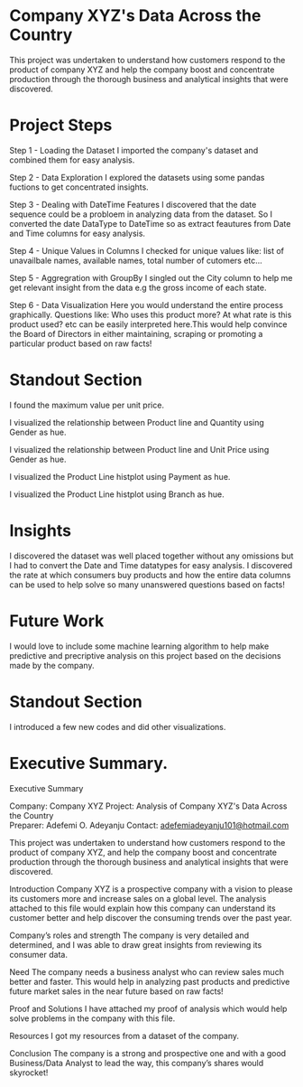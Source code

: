 # Company XYZ's Data Across the Country

This project was undertaken to understand how customers respond to the product of company XYZ and help the company boost and concentrate production through the thorough business and analytical insights that were discovered.

# Project Steps

Step 1 - Loading the Dataset
I imported the company's dataset and combined them for easy analysis.

Step 2 - Data Exploration
I explored the datasets using some pandas fuctions to get concentrated insights.

Step 3 - Dealing with DateTime Features
I discovered that the date sequence could be a probloem in analyzing data from the dataset. So I converted the date DataType to DateTime so as extract feautures from Date and Time columns for easy analysis.

Step 4 - Unique Values in Columns
I checked for unique values like: list of unavailbale names, available names, total number of cutomers etc...

Step 5 - Aggregration with GroupBy
I singled out the City column to help me get relevant insight from the data e.g the gross income of each state.

Step 6 - Data Visualization
Here you would understand the entire process graphically.
Questions like: Who uses this product more? At what rate is this product used? etc can be easily interpreted here.This would help convince the Board of Directors in either maintaining, scraping or promoting a particular product based on raw facts!

# Standout Section
I found the maximum value per unit price.

I visualized the relationship between Product line and Quantity using Gender as hue.

I visualized the relationship between Product line and Unit Price using Gender as hue.

I visualized the Product Line histplot using Payment as hue.

I visualized the Product Line histplot using Branch as hue.

# Insights

I discovered the dataset was well placed together without any omissions but I had to convert the Date and Time datatypes for easy analysis.
I discovered the rate at which consumers buy products and how the entire data columns can be used to help solve so many unanswered questions based on facts!


# Future Work

I would love to include some machine learning algorithm to help make predictive and precriptive analysis on this project based on the decisions made by the company.

# Standout Section

I introduced a few new codes and did other visualizations.

# Executive Summary.


Executive Summary

Company: Company XYZ
Project: Analysis of Company XYZ's Data Across the Country	
Preparer: Adefemi O. Adeyanju
Contact: adefemiadeyanju101@hotmail.com

This project was undertaken to understand how customers respond to the product of company XYZ, and help the company boost and concentrate production through the thorough business and analytical insights that were discovered.

Introduction
Company XYZ is a prospective company with a vision to please its customers more and increase sales on a global level. The analysis attached to this file would explain how this company can understand its customer better and help discover the consuming trends over the past year.

Company’s roles and strength
The company is very detailed and determined, and I was able to draw great insights from reviewing its consumer data.

Need
The company needs a business analyst who can review sales much better and faster. This would help in analyzing past products and predictive future market sales in the near future based on raw facts!

Proof and Solutions
I have attached my proof of analysis which would help solve problems in the company with this file.

Resources
I got my resources from a dataset of the company.

Conclusion
The company is a strong and prospective one and with a good Business/Data Analyst to lead the way, this company’s shares would skyrocket!















